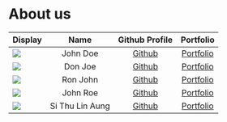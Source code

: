 # About us

Display |      Name       | Github Profile | Portfolio 
--------|:---------------:|:--------------:|:---------:
![](https://via.placeholder.com/100.png?text=Photo) |    John Doe     | [Github](https://github.com/) | [Portfolio](docs/team/johndoe.md)
![](https://via.placeholder.com/100.png?text=Photo) |     Don Joe     | [Github](https://github.com/) | [Portfolio](docs/team/johndoe.md)
![](https://via.placeholder.com/100.png?text=Photo) |    Ron John     | [Github](https://github.com/) | [Portfolio](docs/team/johndoe.md)
![](https://via.placeholder.com/100.png?text=Photo) |    John Roe     | [Github](https://github.com/) | [Portfolio](docs/team/johndoe.md)
![](https://via.placeholder.com/100.png?text=Photo) | Si Thu Lin Aung | [Github](https://github.com/) | [Portfolio](docs/team/johndoe.md)
